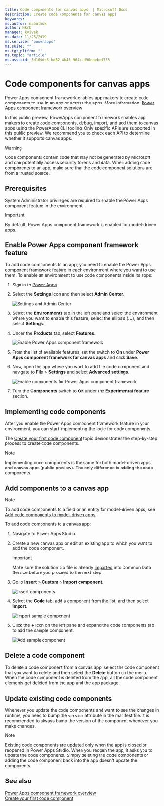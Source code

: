 ```yaml
---
title: Code components for canvas apps  | Microsoft Docs
description: Create code components for canvas apps
keywords:
ms.author: nabuthuk
author: Nkrb
manager: kvivek
ms.date: 11/26/2019
ms.service: "powerapps"
ms.suite: ""
ms.tgt_pltfrm: ""
ms.topic: "article"
ms.assetid: 5d100dc3-bd82-4b45-964c-d90eaebc0735
---
```


# Code components for canvas apps

<!--[!IMPORTANT]
> This feature is still experimental and disabled by default. For more information, see [Experimental and preview features](../../maker/canvas-apps/working-with-experimental.md).-->

Power Apps component framework enables app makers to create code components to use in an app or across the apps. More information: [Power Apps component framework overview](overview.md) 

In this public preview, PowerApps component framework enables app makers to create code components, debug, import, and add them to canvas apps using the PowerApps CLI tooling. Only specific APIs are supported in this public preview. We recommend you to check each API to determine whether it supports canvas apps. 

> [!WARNING]
> Code components contain code that may not be generated by Microsoft and can potentially access security tokens and data. When adding code components to an app, make sure that the code component solutions are from a trusted source.

## Prerequisites

System Administrator privileges are required to enable the Power Apps component feature in the environment.

> [!IMPORTANT]
> By default, Power Apps component framework is enabled for model-driven apps.

## Enable Power Apps component framework feature

To add code components to an app, you need to enable the Power Apps component framework feature in each environment where you want to use them. To enable an environment to use code components inside its apps:

1. Sign in to [Power Apps](https://powerapps.microsoft.com/).

2. Select the **Settings** icon and then select **Admin Center**.
    
    ![Settings and Admin Center](media/select-admin-center-from-settings.png "Settings and Admin Center") 

3. Select the **Environments** tab in the left pane and select the environment where you want to enable this feature, select the ellipsis (**...**), and then select **Settings**.

4. Under the **Products** tab, select **Features**.

   ![Enable Power Apps component framework](media/enable-pcf-feature.png "Enable Power Apps component framework")

5. From the list of available features, set the switch to **On** under **Power Apps component framework for canvas apps** and click **Save**.

6. Now, open the app where you want to add the code component and navigate to **File** > **Settings** and select **Advanced settings**.

   ![Enable components for Power Apps component framework](media/enable-components-for-pcf.png "Enable components for Power Apps component framework")
   
7. Turn the **Components** switch to **On** under the **Experimental feature** section.

## Implementing code components

After you enable the Power Apps component framework feature in your environment, you can start implementing the logic for code components.

 The [Create your first code component](implementing-controls-using-typescript.md) topic demonstrates the step-by-step process to create code components.

> [!NOTE]
> Implementing code components is the same for both model-driven apps and canvas apps (public preview). The only difference is adding the code components. 

## Add components to a canvas app

> [!NOTE]
> To add code components to a field or an entity for model-driven apps, see [Add code components to model-driven apps](add-custom-controls-to-a-field-or-entity.md)

To add code components to a canvas app:

1. Navigate to Power Apps Studio.
2. Create a new canvas app or edit an existing app to which you want to add the code component.

   > [!IMPORTANT]
   > Make sure the solution zip file is already [imported](https://docs.microsoft.com/powerapps/maker/common-data-service/import-update-export-solutions) into Common Data Service before you proceed to the next step.

3. Go to **Insert** > **Custom** > **Import component**. 
 
    ![Insert components](media/insert-components-import.png "Insert components")

4. Select the **Code** tab, add a component from the list, and then select **Import**. 

    ![Import sample component](media/import-component-add-sample-component.png "Import sample component")

5. Click the **+** icon on the left pane and expand the code components tab to add the sample component.

   ![Add sample component](media/add-sample-component-from-list.png "Add sample component")

## Delete a code component 

To delete a code component from a canvas app, select the code component that you want to delete and then select the **Delete** button on the menu. When the code component is deleted from the app, all the code component elements get deleted from the app and the app package. 

## Update existing code components

Whenever you update the code components and want to see the changes in runtime, you need to bump the `version` attribute in the manifest file. It is recommended to always bump  the version of the component whenever you make changes.

> [!NOTE]
> Existing code components are updated only when the app is closed or reopened in Power Apps Studio. When you reopen the app, it asks you to update the code components. Simply deleting the code components or adding the code component back into the app doesn't update the components.

## See also

[Power Apps component framework overview](overview.md)<br/>
[Create your first code component](implementing-controls-using-typescript.md)

